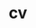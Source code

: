---
layout: cv
permalink: /cv/
title: cv
nav: true
nav_order: 5
cv_pdf: cv_2025.pdf
toc:
  sidebar: left
---